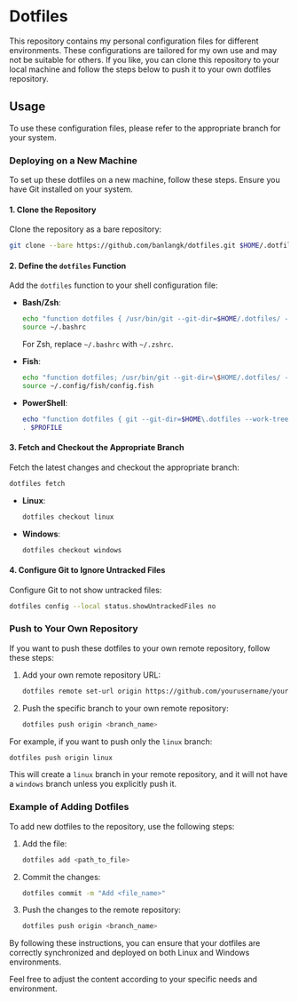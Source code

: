 # Dotfiles

This repository contains my personal configuration files for different environments. These configurations are tailored for my own use and may not be suitable for others. If you like, you can clone this repository to your local machine and follow the steps below to push it to your own dotfiles repository.

## Usage

To use these configuration files, please refer to the appropriate branch for your system.

### Deploying on a New Machine

To set up these dotfiles on a new machine, follow these steps. Ensure you have Git installed on your system.

#### 1. Clone the Repository

Clone the repository as a bare repository:

```sh
git clone --bare https://github.com/banlangk/dotfiles.git $HOME/.dotfiles
```

#### 2. Define the `dotfiles` Function

Add the `dotfiles` function to your shell configuration file:

- **Bash/Zsh**:

  ```sh
  echo "function dotfiles { /usr/bin/git --git-dir=$HOME/.dotfiles/ --work-tree=$HOME \$@; }" >> ~/.bashrc
  source ~/.bashrc
  ```

  For Zsh, replace `~/.bashrc` with `~/.zshrc`.

- **Fish**:

  ```sh
  echo "function dotfiles; /usr/bin/git --git-dir=\$HOME/.dotfiles/ --work-tree=\$HOME \$argv; end" >> ~/.config/fish/config.fish
  source ~/.config/fish/config.fish
  ```

- **PowerShell**:

  ```powershell
  echo "function dotfiles { git --git-dir=$HOME\.dotfiles --work-tree=$HOME \$args }" >> $PROFILE
  . $PROFILE
  ```

#### 3. Fetch and Checkout the Appropriate Branch

Fetch the latest changes and checkout the appropriate branch:

```sh
dotfiles fetch
```

- **Linux**:

  ```sh
  dotfiles checkout linux
  ```

- **Windows**:

  ```powershell
  dotfiles checkout windows
  ```

#### 4. Configure Git to Ignore Untracked Files

Configure Git to not show untracked files:

```sh
dotfiles config --local status.showUntrackedFiles no
```

### Push to Your Own Repository

If you want to push these dotfiles to your own remote repository, follow these steps:

1. Add your own remote repository URL:

    ```sh
    dotfiles remote set-url origin https://github.com/yourusername/your-dotfiles-repo.git
    ```

2. Push the specific branch to your own remote repository:

    ```sh
    dotfiles push origin <branch_name>
    ```

For example, if you want to push only the `linux` branch:

```sh
dotfiles push origin linux
```

This will create a `linux` branch in your remote repository, and it will not have a `windows` branch unless you explicitly push it.

### Example of Adding Dotfiles

To add new dotfiles to the repository, use the following steps:

1. Add the file:

    ```sh
    dotfiles add <path_to_file>
    ```

2. Commit the changes:

    ```sh
    dotfiles commit -m "Add <file_name>"
    ```

3. Push the changes to the remote repository:

    ```sh
    dotfiles push origin <branch_name>
    ```

By following these instructions, you can ensure that your dotfiles are correctly synchronized and deployed on both Linux and Windows environments.

Feel free to adjust the content according to your specific needs and environment.
